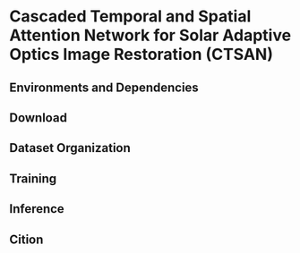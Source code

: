 # Cascaded Temporal and Spatial Attention Network for Solar Adaptive Optics Image Restoration (CTSAN)


## Environments and Dependencies

## Download


## Dataset Organization


## Training

## Inference

## Cition
